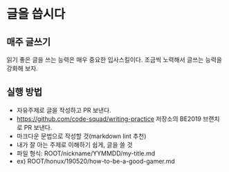 # 글을 씁시다 

## 매주 글쓰기 

읽기 좋은 글을 쓰는 능력은 매우 중요한 입사스킬이다. 조금씩 노력해서 글쓰는 능력을 강화해 보자.

## 실행 방법

- 자유주제로 글을 작성하고 PR 보낸다.
- https://github.com/code-squad/writing-practice 저장소의 BE2019 브랜치로 PR 보낸다.
- 마크다운 문법으로 작성할 것(markdown lint 추천)
- 내가 잘 아는 주제로 이해하기 쉽게, 글을 쓸 것
- 파일 형식: ROOT/nickname/YYMMDD/my-title.md
- ex) ROOT/honux/190520/how-to-be-a-good-gamer.md

